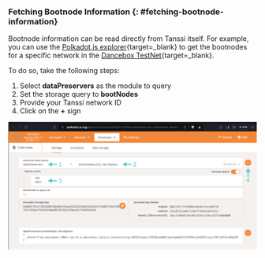 ### Fetching Bootnode Information {: #fetching-bootnode-information}

Bootnode information can be read directly from Tanssi itself. For example, you can use the [Polkadot.js explorer](https://polkadot.js.org/apps/?rpc=wss%3A%2F%2Fdancebox.tanssi-api.network#/chainstate){target=\_blank} to get the bootnodes for a specific network in the [Dancebox TestNet](/builders/tanssi-network/testnet/dancebox/){target=\_blank}.

To do so, take the following steps:

1. Select **dataPreservers** as the module to query
2. Set the storage query to **bootNodes**
3. Provide your Tanssi network ID
4. Click on the **+** sign

![Getting the bootnode](/images/node-operators/appchain-node/rpc-docker-systemd-1.webp)
